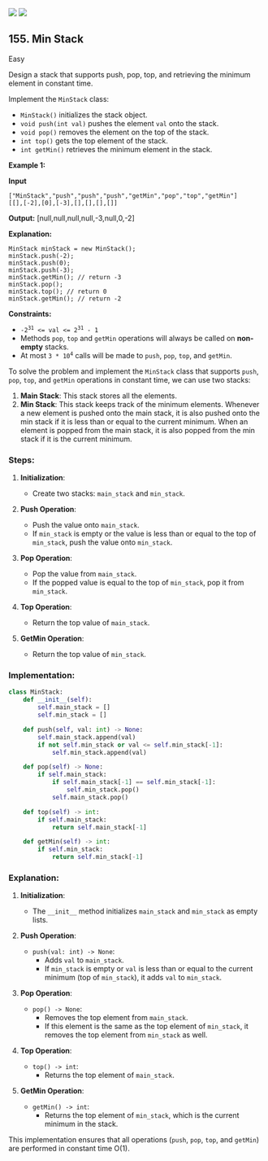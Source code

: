 [![](https://img.shields.io/github/stars/LeetCode-Top-Interview-150/LeetCode-Top-Interview-150?label=Stars&style=flat-square)](https://github.com/LeetCode-Top-Interview-150/LeetCode-Top-Interview-150)
[![](https://img.shields.io/github/forks/LeetCode-Top-Interview-150/LeetCode-Top-Interview-150?label=Fork%20me%20on%20GitHub%20&style=flat-square)](https://github.com/LeetCode-Top-Interview-150/LeetCode-Top-Interview-150/fork)

## 155\. Min Stack

Easy

Design a stack that supports push, pop, top, and retrieving the minimum element in constant time.

Implement the `MinStack` class:

*   `MinStack()` initializes the stack object.
*   `void push(int val)` pushes the element `val` onto the stack.
*   `void pop()` removes the element on the top of the stack.
*   `int top()` gets the top element of the stack.
*   `int getMin()` retrieves the minimum element in the stack.

**Example 1:**

**Input**

    ["MinStack","push","push","push","getMin","pop","top","getMin"]
    [[],[-2],[0],[-3],[],[],[],[]]

**Output:** [null,null,null,null,-3,null,0,-2]

**Explanation:**

    MinStack minStack = new MinStack();
    minStack.push(-2);
    minStack.push(0);
    minStack.push(-3);
    minStack.getMin(); // return -3
    minStack.pop();
    minStack.top(); // return 0
    minStack.getMin(); // return -2 

**Constraints:**

*   <code>-2<sup>31</sup> <= val <= 2<sup>31</sup> - 1</code>
*   Methods `pop`, `top` and `getMin` operations will always be called on **non-empty** stacks.
*   At most <code>3 * 10<sup>4</sup></code> calls will be made to `push`, `pop`, `top`, and `getMin`.

To solve the problem and implement the `MinStack` class that supports `push`, `pop`, `top`, and `getMin` operations in constant time, we can use two stacks:

1. **Main Stack**: This stack stores all the elements.
2. **Min Stack**: This stack keeps track of the minimum elements. Whenever a new element is pushed onto the main stack, it is also pushed onto the min stack if it is less than or equal to the current minimum. When an element is popped from the main stack, it is also popped from the min stack if it is the current minimum.

### Steps:

1. **Initialization**:
   - Create two stacks: `main_stack` and `min_stack`.

2. **Push Operation**:
   - Push the value onto `main_stack`.
   - If `min_stack` is empty or the value is less than or equal to the top of `min_stack`, push the value onto `min_stack`.

3. **Pop Operation**:
   - Pop the value from `main_stack`.
   - If the popped value is equal to the top of `min_stack`, pop it from `min_stack`.

4. **Top Operation**:
   - Return the top value of `main_stack`.

5. **GetMin Operation**:
   - Return the top value of `min_stack`.

### Implementation:

```python
class MinStack:
    def __init__(self):
        self.main_stack = []
        self.min_stack = []

    def push(self, val: int) -> None:
        self.main_stack.append(val)
        if not self.min_stack or val <= self.min_stack[-1]:
            self.min_stack.append(val)

    def pop(self) -> None:
        if self.main_stack:
            if self.main_stack[-1] == self.min_stack[-1]:
                self.min_stack.pop()
            self.main_stack.pop()

    def top(self) -> int:
        if self.main_stack:
            return self.main_stack[-1]

    def getMin(self) -> int:
        if self.min_stack:
            return self.min_stack[-1]
```

### Explanation:

1. **Initialization**:
   - The `__init__` method initializes `main_stack` and `min_stack` as empty lists.

2. **Push Operation**:
   - `push(val: int) -> None`: 
     - Adds `val` to `main_stack`.
     - If `min_stack` is empty or `val` is less than or equal to the current minimum (top of `min_stack`), it adds `val` to `min_stack`.

3. **Pop Operation**:
   - `pop() -> None`: 
     - Removes the top element from `main_stack`.
     - If this element is the same as the top element of `min_stack`, it removes the top element from `min_stack` as well.

4. **Top Operation**:
   - `top() -> int`: 
     - Returns the top element of `main_stack`.

5. **GetMin Operation**:
   - `getMin() -> int`: 
     - Returns the top element of `min_stack`, which is the current minimum in the stack.

This implementation ensures that all operations (`push`, `pop`, `top`, and `getMin`) are performed in constant time O(1).
